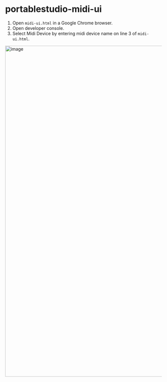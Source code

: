 # portablestudio-midi-ui

1) Open `midi-ui.html` in a Google Chrome browser.
2) Open developer console.
3) Select Midi Device by entering midi device name on line 3 of `midi-ui.html`.

<img width="1066" alt="image" src="https://user-images.githubusercontent.com/6580936/205705075-fd1d0fee-c492-4e34-a3a6-25c0fcdde3b8.png">
